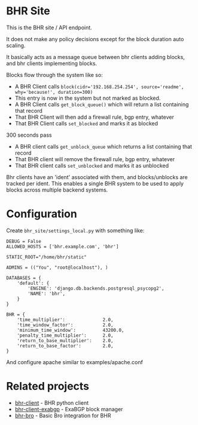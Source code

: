 BHR Site
========

This is the BHR site / API endpoint.

It does not make any policy decisions except for the block duration auto scaling.

It basically acts as a message queue between bhr clients adding blocks, and bhr
clients implementing blocks.

Blocks flow through the system like so:

* A BHR Client calls `block(cidr='192.168.254.254', source='readme', why='because!', duration=300)`
* This entry is now in the system but not marked as blocked.
* A BHR Client calls `get_block_queue()` which will return a list containing that record
* That BHR Client will then add a firewall rule, bgp entry, whatever
* That BHR Client calls `set_blocked` and marks it as blocked

300 seconds pass

* A BHR client calls `get_unblock_queue` which returns a list containing that record
* That BHR client will remove the firewall rule, bgp entry, whatever
* That BHR client calls `set_unblocked` and marks it as unblocked

Bhr clients have an 'ident' associated with them, and blocks/unblocks are
tracked per ident.  This enables a single BHR system to be used to apply blocks
across multiple backend systems.

Configuration
=============

Create `bhr_site/settings_local.py` with something like:

    DEBUG = False
    ALLOWED_HOSTS = ['bhr.example.com', 'bhr']

    STATIC_ROOT="/home/bhr/static"

    ADMINS = (("You", "root@localhost"), )

    DATABASES = {
        'default': {
            'ENGINE': 'django.db.backends.postgresql_psycopg2',
            'NAME': 'bhr',
        }
    }

    BHR = {
        'time_multiplier':              2.0,
        'time_window_factor':           2.0,
        'minimum_time_window':          43200.0,
        'penalty_time_multiplier':      2.0,
        'return_to_base_multiplier':    2.0,
        'return_to_base_factor':        2.0,
    }

And configure apache similar to examples/apache.conf

Related projects
================

* [bhr-client](https://github.com/JustinAzoff/bhr-client) - BHR python client
* [bhr-client-exabgp](https://github.com/JustinAzoff/bhr-client-exabgp) - ExaBGP block manager
* [bhr-bro](https://github.com/JustinAzoff/bhr-bro) - Basic Bro integration for BHR
